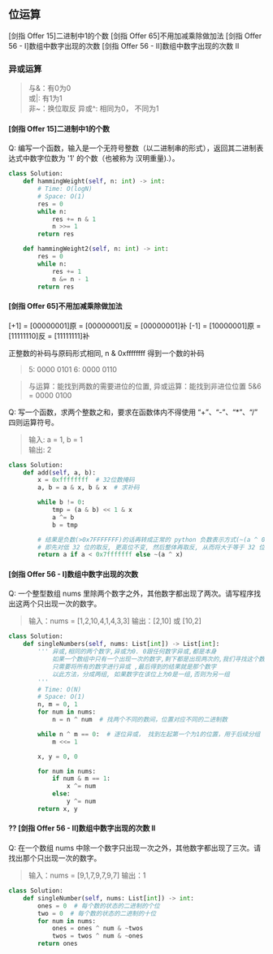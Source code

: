 ## 位运算

[剑指 Offer 15]二进制中1的个数
[剑指 Offer 65]不用加减乘除做加法
[剑指 Offer 56 - I]数组中数字出现的次数
[剑指 Offer 56 - II]数组中数字出现的次数 II


### 异或运算

> 与&：有0为0  
> 或|: 有1为1  
> 非~：换位取反
> 异或^: 相同为0， 不同为1

#### [剑指 Offer 15]二进制中1的个数

Q: 编写一个函数，输入是一个无符号整数（以二进制串的形式），返回其二进制表达式中数字位数为 '1' 的个数（也被称为 汉明重量).）。

```python
class Solution:
    def hammingWeight(self, n: int) -> int:
        # Time: O(logN)
        # Space: O(1)
        res = 0
        while n:
            res += n & 1
            n >>= 1
        return res

    def hammingWeight2(self, n: int) -> int:
        res = 0
        while n:
            res += 1
            n &= n - 1
        return res
```

#### [剑指 Offer 65]不用加减乘除做加法

[+1] = [00000001]原 = [00000001]反 = [00000001]补
[-1] = [10000001]原 = [11111110]反 = [11111111]补

正整数的补码与原码形式相同, n & 0xffffffff 得到一个数的补码
> 5: 0000 0101
> 6: 0000 0110

> 与运算：能找到两数的需要进位的位置, 异或运算：能找到非进位位置
> 5&6 = 0000 0100

Q: 写一个函数，求两个整数之和，要求在函数体内不得使用 “+”、“-”、“*”、“/” 四则运算符号。
> 输入: a = 1, b = 1  
> 输出: 2

```python
class Solution:
    def add(self, a, b):
        x = 0xffffffff  # 32位数掩码
        a, b = a & x, b & x  # 求补码

        while b != 0:
            tmp = (a & b) << 1 & x
            a ^= b
            b = tmp

        # 结果是负数(>0x7FFFFFFF)的话再转成正常的 python 负数表示方式(~(a ^ 0xFFFFFFFF), 
        # 即先对低 32 位的取反, 更高位不变, 然后整体再取反, 从而将大于等于 32 位的数字重新转成 1)
        return a if a < 0x7fffffff else ~(a ^ x)
```

#### [剑指 Offer 56 - I]数组中数字出现的次数

Q: 一个整型数组 nums 里除两个数字之外，其他数字都出现了两次。请写程序找出这两个只出现一次的数字。
> 输入：nums = [1,2,10,4,1,4,3,3]
> 输出：[2,10] 或 [10,2]

```python
class Solution:
    def singleNumbers(self, nums: List[int]) -> List[int]:
        ''' 异或,相同的两个数字,异或为0. 0跟任何数字异或,都是本身
            如果一个数组中只有一个出现一次的数字,剩下都是出现两次的,我们寻找这个数字很简单
            只需要将所有的数字进行异或 ,最后得到的结果就是那个数字 
            以此方法，分成两组, 如果数字在该位上为0是一组,否则为另一组
        '''
        # Time: O(N)
        # Space: O(1)
        n, m = 0, 1
        for num in nums:
            n = n ^ num  # 找两个不同的数间，位置对应不同的二进制数

        while n ^ m == 0:  # 逐位异或， 找到左起第一个为1的位置，用于后续分组
            m <<= 1

        x, y = 0, 0

        for num in nums:
            if num & m == 1:
                x ^= num
            else:
                y ^= num
        return x, y
```

#### ?? [剑指 Offer 56 - II]数组中数字出现的次数 II

Q: 在一个数组 nums 中除一个数字只出现一次之外，其他数字都出现了三次。请找出那个只出现一次的数字。

> 输入：nums = [9,1,7,9,7,9,7]
> 输出：1

```python
class Solution:
    def singleNumber(self, nums: List[int]) -> int:
        ones = 0  # 每个数的状态的二进制的个位
        two = 0  # 每个数的状态的二进制的十位
        for num in nums:
            ones = ones ^ num & ~twos
            twos = twos ^ num & ~ones
        return ones
```